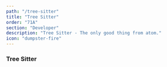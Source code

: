 ```yaml
---
path: "/tree-sitter"
title: "Tree Sitter"
order: "71A"
section: "Developer"
description: "Tree Sitter - The only good thing from atom."
icon: "dumpster-fire"
---
```


### Tree Sitter

